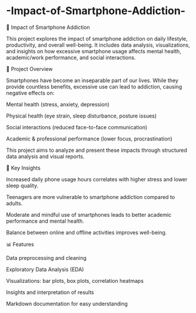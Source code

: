 # -Impact-of-Smartphone-Addiction-
📱 Impact of Smartphone Addiction

This project explores the impact of smartphone addiction on daily lifestyle, productivity, and overall well-being. It includes data analysis, visualizations, and insights on how excessive smartphone usage affects mental health, academic/work performance, and social interactions.

🚀 Project Overview

Smartphones have become an inseparable part of our lives. While they provide countless benefits, excessive use can lead to addiction, causing negative effects on:

Mental health (stress, anxiety, depression)

Physical health (eye strain, sleep disturbance, posture issues)

Social interactions (reduced face-to-face communication)

Academic & professional performance (lower focus, procrastination)

This project aims to analyze and present these impacts through structured data analysis and visual reports.

🔑 Key Insights

Increased daily phone usage hours correlates with higher stress and lower sleep quality.

Teenagers are more vulnerable to smartphone addiction compared to adults.

Moderate and mindful use of smartphones leads to better academic performance and mental health.

Balance between online and offline activities improves well-being.

📊 Features

Data preprocessing and cleaning

Exploratory Data Analysis (EDA)

Visualizations: bar plots, box plots, correlation heatmaps

Insights and interpretation of results

Markdown documentation for easy understanding
